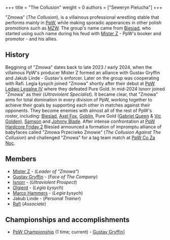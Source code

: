 +++
title = "The Collusion" 
weight = 0
authors = ["Seweryn Pielucha"]
+++

"Zmowa" (_The Collusion_), is a villainous professional wrestling stable that performs mainly in [PpW](@/o/ppw.md), while making sporadic apperances in other polish promotions such as [MZW](@/o/mzw.md). The group's name came from [Biesiad](@/w/biesiad.md), who started using such name during his feud with [Mister Z](@/w/mister-z.md) - PpW's booker and promotor - and his allies.

## History

Beggining of "Zmowa" dates back to late 2023 / early 2024, when the villainous PpW's producer Mister Z formed an alliance with Gustav Gryffin and Jakub Linde - Gustav's enforcer. Later on the group was cooperating with Rafi. Legia Łysych joined "Zmowa" shortly after their debut at [PpW Ledwo Legalne IV](@/e/ppw/2024-06-08-ppw-ledwo-legalne-4.md) where they defeated Pure Gold. In mid-2024 Isnorr joined "Zmowa" as their (_Ultraviolent Specialist_).
It became clear, that "Zmowa" aims for total domination in every division of PpW, working together to achieve their goals by supporting each other in matches against their opponents. They become enemies with almost all of the rest of PpW's roster, including: [Biesiad](@/w/biesiad.md), [Axel Fox](@/w/axel-fox.md), [Goblin](@/w/goblin.md), Pure Gold ([Gabriel Queen](@/w/gabriel-queen.md) & [Vic Golden](@/w/vic-golden.md)), [Samson](@/w/samson.md) and [Johnny Blade](@/w/johnny-blade.md).
After intense confrontation at [PpW Hardcore Friday 2](@/e/ppw/2024-09-20-ppw-hardcore-friday-2.md) Biesiad announced a formation of impromptu alliance of babyfaces called "Zmowa Przeciwko Zmowie" (_The Collusion Against The Collusion_) and challenged "Zmowa" for a tag team match at [PpW Co Za Noc](@/e/ppw/2024-10-26-ppw-co-za-noc.md).

## Members

* [Mister Z](@/w/mister-z.md) - (_Leader of "Zmowa"_)
* [Gustav Gryffin](@/w/gustaw-gryffin.md) - (_Face of The Company_)
* [Isnorr](@/w/isnorr.md) - (_Ultraviolent Prospect_)
* [Olgierd](@/w/olgierd.md) - (_Legia Łysych_)
* [Marco Hammers](@/w/marco-hammers.md) - (_Legia Łysych_)
* Jakub Linde - (_Personal Trainer_)
* [Rafi](@/w/rafi.md) (_Associate_)

## Championships and accomplishments

* [PpW Championship](@c/ppw-championship.md) (1 time; current) - [Gustav Gryffin](@/w/gustav-gryffin.md)]
